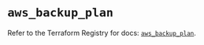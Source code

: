 # `aws_backup_plan`

Refer to the Terraform Registry for docs: [`aws_backup_plan`](https://registry.terraform.io/providers/hashicorp/aws/5.76.0/docs/resources/backup_plan).
